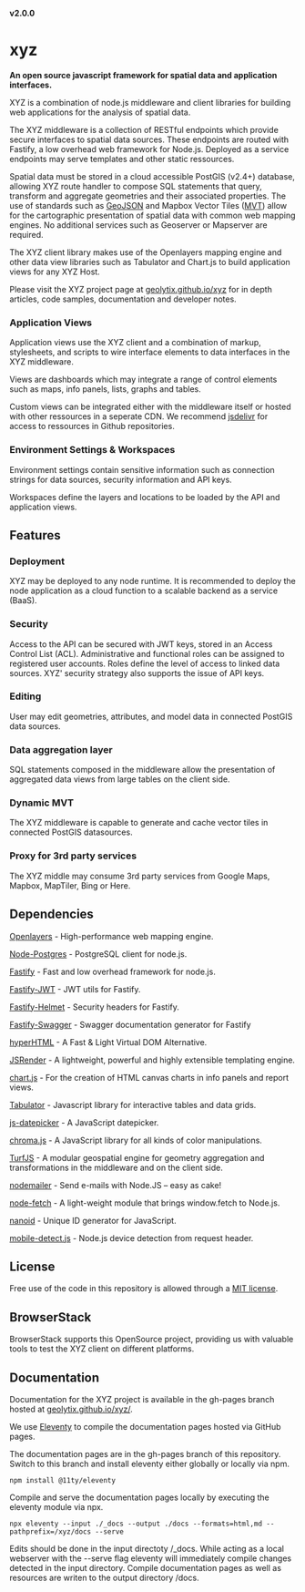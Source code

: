 **v2.0.0**

# xyz

**An open source javascript framework for spatial data and application interfaces.**

XYZ is a combination of node.js middleware and client libraries for building web applications for the analysis of spatial data.

The XYZ middleware is a collection of RESTful endpoints which provide secure interfaces to spatial data sources. These endpoints are routed with Fastify, a low overhead web framework for Node.js. Deployed as a service endpoints may serve templates and other static ressources.

Spatial data must be stored in a cloud accessible PostGIS (v2.4+) database, allowing XYZ route handler to compose SQL statements that query, transform and aggregate geometries and their associated properties. The use of standards such as [GeoJSON](https://tools.ietf.org/html/rfc7946) and Mapbox Vector Tiles ([MVT](https://docs.mapbox.com/vector-tiles/specification/)) allow for the cartographic presentation of spatial data with common web mapping engines. No additional services such as Geoserver or Mapserver are required.

The XYZ client library makes use of the Openlayers mapping engine and other data view libraries such as Tabulator and Chart.js to build application views for any XYZ Host.

Please visit the XYZ project page at [geolytix.github.io/xyz](https://geolytix.github.io/xyz/) for in depth articles, code samples, documentation and developer notes.

### Application Views

Application views use the XYZ client and a combination of markup, stylesheets, and scripts to wire interface elements to data interfaces in the XYZ middleware.

Views are dashboards which may integrate a range of control elements such as maps, info panels, lists, graphs and tables.

Custom views can be integrated either with the middleware itself or hosted with other ressources in a seperate CDN. We recommend [jsdelivr](https://www.jsdelivr.com/) for access to ressources in Github repositories.

### Environment Settings & Workspaces

Environment settings contain sensitive information such as connection strings for data sources, security information and API keys.

Workspaces define the layers and locations to be loaded by the API and application views.

## Features

### Deployment

XYZ may be deployed to any node runtime. It is recommended to deploy the node application as a cloud function to a scalable backend as a service (BaaS).

### Security

Access to the API can be secured with JWT keys, stored in an Access Control List (ACL). Administrative and functional roles can be assigned to registered user accounts. Roles define the level of access to linked data sources. XYZ' security strategy also supports the issue of API keys.

### Editing

User may edit geometries, attributes, and model data in connected PostGIS data sources.

### Data aggregation layer

SQL statements composed in the middleware allow the presentation of aggregated data views from large tables on the client side.

### Dynamic MVT

The XYZ middleware is capable to generate and cache vector tiles in connected PostGIS datasources.

### Proxy for 3rd party services

The XYZ middle may consume 3rd party services from Google Maps, Mapbox, MapTiler, Bing or Here.


## Dependencies

[Openlayers](https://github.com/openlayers/openlayers) - High-performance web mapping engine.

[Node-Postgres](https://github.com/brianc/node-postgres) - PostgreSQL client for node.js.

[Fastify](https://github.com/fastify/fastify) - Fast and low overhead framework for node.js.

[Fastify-JWT](https://github.com/fastify/fastify-jwt) - JWT utils for Fastify.

[Fastify-Helmet](https://github.com/fastify/fastify-helmet) - Security headers for Fastify.

[Fastify-Swagger](https://github.com/fastify/fastify-swagger) - Swagger documentation generator for Fastify

[hyperHTML](https://github.com/WebReflection/hyperHTML) - A Fast & Light Virtual DOM Alternative.

[JSRender](https://github.com/BorisMoore/jsrender) - A lightweight, powerful and highly extensible templating engine.

[chart.js](https://github.com/chartjs/Chart.js) - For the creation of HTML canvas charts in info panels and report views.

[Tabulator](https://github.com/olifolkerd/tabulator) - Javascript library for interactive tables and data grids.

[js-datepicker](https://github.com/qodesmith/datepicker) - A JavaScript datepicker.

[chroma.js](https://github.com/gka/chroma.js) - A JavaScript library for all kinds of color manipulations.

[TurfJS](https://github.com/Turfjs/turf) - A modular geospatial engine for geometry aggregation and transformations in the middleware and on the client side.

[nodemailer](https://github.com/nodemailer/nodemailer) - Send e-mails with Node.JS – easy as cake!

[node-fetch](https://github.com/bitinn/node-fetch) - A light-weight module that brings window.fetch to Node.js.

[nanoid](https://github.com/ai/nanoid) - Unique ID generator for JavaScript.

[mobile-detect.js](https://github.com/hgoebl/mobile-detect.js) - Node.js device detection from request header.


## License

Free use of the code in this repository is allowed through a [MIT license](https://github.com/GEOLYTIX/xyz/blob/master/LICENSE).


## BrowserStack

BrowserStack supports this OpenSource project, providing us with valuable tools to test the XYZ client on different platforms.


## Documentation

Documentation for the XYZ project is available in the gh-pages branch hosted at [geolytix.github.io/xyz/](https://geolytix.github.io/xyz/).

We use [Eleventy](https://github.com/11ty/eleventy) to compile the documentation pages hosted via GitHub pages.

The documentation pages are in the gh-pages branch of this repository. Switch to this branch and install eleventy either globally or locally via npm.

```
npm install @11ty/eleventy
```

Compile and serve the documentation pages locally by executing the eleventy module via npx.

```
npx eleventy --input ./_docs --output ./docs --formats=html,md --pathprefix=/xyz/docs --serve
```

Edits should be done in the input directoty /_docs. While acting as a local webserver with the --serve flag eleventy will immediately compile changes detected in the input directory. Compile documentation pages as well as resources are writen to the output directory /docs.
